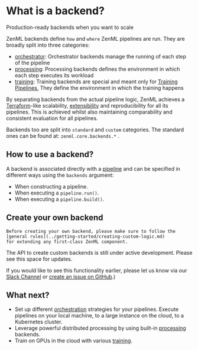 # What is a backend?
Production-ready backends when you want to scale

ZenML backends define `how` and `where` ZenML pipelines are run. They are broadly split into three categories:

* [orchestrator](orchestrator-backends.md): Orchestrator backends manage the running of each step of the pipeline
* [processing](processing-backends.md): Processing backends defines the environment in which each step executes its workload
* [training](training-backends.md): Training backends are special and meant only for [Training Pipelines.](../pipelines/training-pipeline.md) They define the environment in which the training happens

By separating backends from the actual pipeline logic, ZenML achieves a [Terraform](https://www.terraform.io/)-like scalability, [extensibility](../benefits/integrations.md) and reproducibility for all its pipelines.
This is achieved whilst also maintaining comparability and consistent evaluation for all pipelines.

Backends too are split into `standard` and `custom` categories. The standard ones can be found at: `zenml.core.backends.*` . 

## How to use a backend?
A backend is associated directly with a [pipeline](../pipelines/what-is-a-pipeline.md) and can be specified in different ways 
using the `backends` argument:

* When constructing a pipeline.
* When executing a `pipeline.run()`.
* When executing a `pipeline.build()`.

## Create your own backend

```{warning}
Before creating your own backend, please make sure to follow the [general rules](../getting-started/creating-custom-logic.md)
for extending any first-class ZenML component.
```

The API to create custom backends is still under active development. Please see this space for updates.

If you would like to see this functionality earlier, please let us know via our [Slack Channel](https://zenml.io/slack-invite/) 
or [create an issue on GitHub](https://https://github.com/maiot-io/zenml).)

## What next?
* Set up different [orchestration](orchestrator-backends.md) strategies for your pipelines. Execute pipelines on your local 
  machine, to a large instance on the cloud, to a Kubernetes cluster.
* Leverage powerful distributed processing by using built-in [processing](processing-backends.md) backends.
* Train on GPUs in the cloud with various [training](training-backends.md).